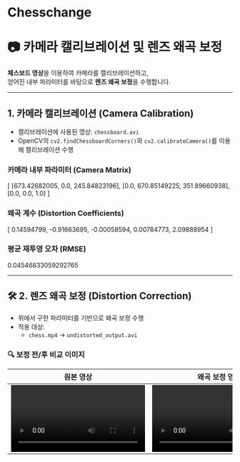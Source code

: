 # Chesschange
# 📷 카메라 캘리브레이션 및 렌즈 왜곡 보정

 **체스보드 영상**을 이용하여 카메라를 캘리브레이션하고,  
얻어진 내부 파라미터를 바탕으로 **렌즈 왜곡 보정**을 수행합니다.

---

##  1. 카메라 캘리브레이션 (Camera Calibration)

- 캘리브레이션에 사용된 영상: `chessboard.avi`
- OpenCV의 `cv2.findChessboardCorners()`와 `cv2.calibrateCamera()`를 이용해 캘리브레이션 수행

###  카메라 내부 파라미터 (Camera Matrix)

[ [673.42682005, 0.0, 245.84823196], [0.0, 670.85149225, 351.89660938], [0.0, 0.0, 1.0] ]


###  왜곡 계수 (Distortion Coefficients)

[ 0.14594799, -0.91663695, -0.00058594, 0.00784773, 2.09888954 ]


###  평균 재투영 오차 (RMSE)

0.04546833059292765


---

## 🛠 2. 렌즈 왜곡 보정 (Distortion Correction)

- 위에서 구한 파라미터를 기반으로 왜곡 보정 수행
- 적용 대상:
  - `chess.mp4` → `undistorted_output.avi`

### 🔍 보정 전/후 비교 이미지

| 원본 영상                   | 왜곡 보정 영상                        |
|-------------------------|---------------------------------|
| ![원본](./data/chess.mp4) | ![보정](./undistorted_output.avi) |



